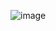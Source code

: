 ![image](https://github.com/jeungdong/CodingTest/assets/93365714/a85c478d-c842-407e-beb7-e5b64f915122)
